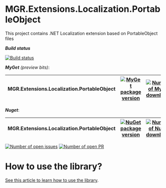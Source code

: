 MGR.Extensions.Localization.PortableObject
============================

This project contains .NET Localization extension based on PortableObject files

_**Build status**_

[![Build status][build_status-main-img]][build_status-main-url]


***MyGet*** *(preview bits)*:

| MGR.Extensions.Localization.PortableObject | [![MyGet package version][myget-img]][myget-url] | [![Number of MyGet downloads][mygetDownload-img]][mygetDownload-url] |
|-|-|-|

***Nuget***:

| MGR.Extensions.Localization.PortableObject | [![NuGet package version][nuget-img]][nuget-url] | [![Number of NuGet downloads][nugetDownload-img]][nugetDownload-url] |
|-|-|-|

[![Number of open issues][github-issues_img]][github-issues_url]
[![Number of open PR][github-pr_img]][github-pr_url]

# How to use the library?
[See this article to learn how to use the library](http://mgrosperrin.github.io/extensions-localization-po/).

   
   [build_status-main-url]: https://github.com/mgrosperrin/extensions-localization-po/actions/workflows/ci.yml
   [build_status-main-img]: https://github.com/mgrosperrin/extensions-localization-po/actions/workflows/ci.yml/badge.svg
   [myget-url]: https://www.myget.org/feed/mgrosperrin/package/nuget/MGR.Extensions.Localization.PortableObject/
   [myget-img]: https://img.shields.io/myget/mgrosperrin/vpre/MGR.Extensions.Localization.PortableObject.svg
   [mygetDownload-url]: https://www.myget.org/feed/mgrosperrin/package/nuget/MGR.Extensions.Localization.PortableObject/
   [mygetDownload-img]: https://img.shields.io/myget/mgrosperrin/dt/MGR.Extensions.Localization.PortableObject.svg
   [nuget-url]: https://www.nuget.org/packages/MGR.Extensions.Localization.PortableObject/
   [nuget-img]: https://img.shields.io/nuget/v/MGR.Extensions.Localization.PortableObject.svg
   [nugetDownload-url]: https://www.nuget.org/stats/packages/MGR.Extensions.Localization.PortableObject?groupby=Version
   [nugetDownload-img]: https://img.shields.io/nuget/dt/MGR.Extensions.Localization.PortableObject.svg
   [github-issues_img]: http://img.shields.io/github/issues/mgrosperrin/extensions-localization-po.svg
   [github-issues_url]: https://github.com/mgrosperrin/extensions-localization-po/issues
   [github-pr_img]: http://img.shields.io/github/issues-pr/mgrosperrin/extensions-localization-po.svg
   [github-pr_url]: https://github.com/mgrosperrin/extensions-localization-po/pulls
